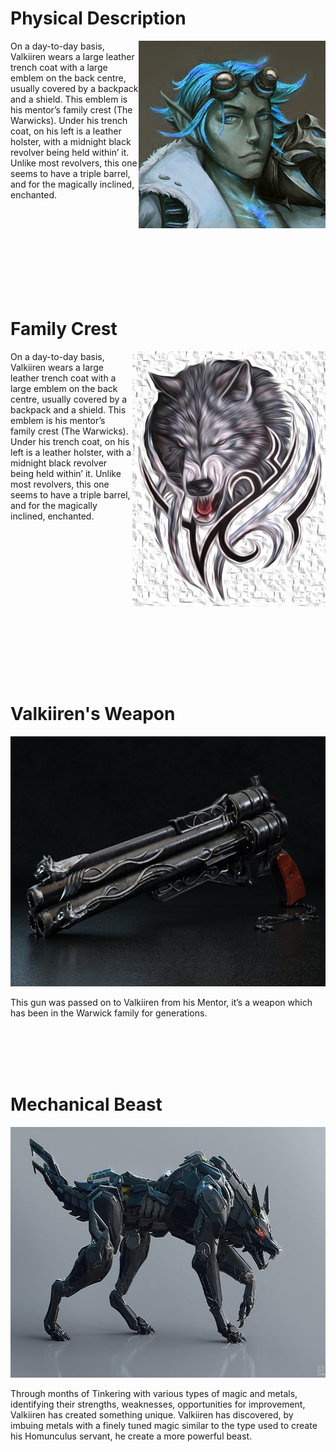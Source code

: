 # Physical Description
<div>
<img align="right" width="299" height="300" src="./Images/ValkiirenImg.png">


On a day-to-day basis, Valkiiren wears a large leather trench coat with a large emblem on the back centre, usually covered by a backpack and a shield. This emblem is his mentor’s family crest (The Warwicks).
Under his trench coat, on his left is a leather holster, with a midnight black revolver being held within’ it. Unlike most revolvers, this one seems to have a triple barrel, and for the magically inclined, enchanted.

</div>

<br><br><br><br><br><br><br><br>

# Family Crest
<div>
<img align="right" width="309" height="408" src="./Images/Crest.png">
<p>
On a day-to-day basis, Valkiiren wears a large leather trench coat with a large emblem on the back centre, usually covered by a backpack and a shield. This emblem is his mentor’s family crest (The Warwicks).
Under his trench coat, on his left is a leather holster, with a midnight black revolver being held within’ it. Unlike most revolvers, this one seems to have a triple barrel, and for the magically inclined, enchanted.
</p>
</div>

<br><br><br><br><br><br><br><br><br><br><br><br><br><br>

# Valkiiren's Weapon
<div>
<p align="center">
<img  width="600" height="400" src="./Images/Gun.jpg">
</p>
This gun was passed on to Valkiiren from his Mentor, it’s a weapon which has been in the Warwick family for generations. 
</div>

<br><br><br><br>

# Mechanical Beast
<div>
<p align="center">
<img  width="728" height="401" src="./Images/MechWolf.jpg">
</p>
Through months of Tinkering with various types of magic and metals, identifying their strengths, weaknesses, opportunities for improvement, Valkiiren has created something unique. Valkiiren has discovered, by imbuing metals with a finely tuned magic similar to the type used to create his Homunculus servant, he create a more powerful beast.
</div>

<br><br><br><br><br><br><br><br>